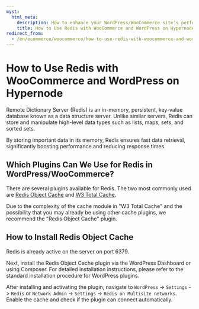 ```yaml
---
myst:
  html_meta:
    description: How to enhance your WordPress/WooCommerce site's performance using Redis. Discover the benefits of Redis, recommended plugins, and step-by-step installation instructions.
    title: How to Use Redis with WooCommerce and WordPress on Hypernode
redirect_from:
  - /en/ecommerce/woocommerce/how-to-use-redis-with-woocommerce-and-wordpress-on-hypernode/
---
```


<!-- source: https://support.hypernode.com/en/ecommerce/woocommerce/how-to-use-redis-with-woocommerce-and-wordpress-on-hypernode/ -->

# How to Use Redis with WooCommerce and WordPress on Hypernode

Remote Dictionary Server (Redis) is an in-memory, persistent, key-value database known as a data structure server. Unlike similar servers, Redis can store and manipulate high-level data types such as lists, maps, sets, and sorted sets.

By storing important data in its memory, Redis ensures fast data retrieval, significantly boosting performance and reducing response times.

## Which Plugins Can We Use for Redis in WordPress/WooCommerce?

There are several plugins available for Redis. The two most commonly used are [Redis Object Cache](https://wordpress.org/plugins/redis-cache/) and [W3 Total Cache](https://wordpress.org/plugins/w3-total-cache/).

Due to the complexity of the cache module in "W3 Total Cache" and the possibility that you may already be using other cache plugins, we recommend the "Redis Object Cache" plugin.

## How to Install Redis Object Cache
Redis is already active on the server on port 6379.

Next, install the Redis Object Cache plugin via the WordPress Dashboard or using Composer. For detailed installation instructions, please refer to the standard installation procedure for WordPress plugins.

After installing and activating the plugin, navigate to `WordPress` -> `Settings` -> `Redis` or `Network Admin` -> `Settings` -> `Redis on Multisite networks`. Enable the cache and check if the plugin can connect automatically.